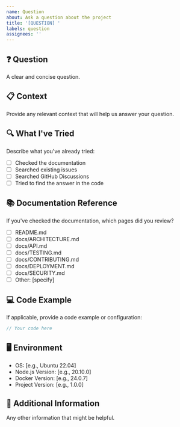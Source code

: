 ```yaml
---
name: Question
about: Ask a question about the project
title: '[QUESTION] '
labels: question
assignees: ''
---
```


## ❓ Question

A clear and concise question.

## 📋 Context

Provide any relevant context that will help us answer your question.

## 🔍 What I've Tried

Describe what you've already tried:

- [ ] Checked the documentation
- [ ] Searched existing issues
- [ ] Searched GitHub Discussions
- [ ] Tried to find the answer in the code

## 📚 Documentation Reference

If you've checked the documentation, which pages did you review?

- [ ] README.md
- [ ] docs/ARCHITECTURE.md
- [ ] docs/API.md
- [ ] docs/TESTING.md
- [ ] docs/CONTRIBUTING.md
- [ ] docs/DEPLOYMENT.md
- [ ] docs/SECURITY.md
- [ ] Other: [specify]

## 💻 Code Example

If applicable, provide a code example or configuration:

```javascript
// Your code here
```

## 🖥️ Environment

- OS: [e.g., Ubuntu 22.04]
- Node.js Version: [e.g., 20.10.0]
- Docker Version: [e.g., 24.0.7]
- Project Version: [e.g., 1.0.0]

## 📝 Additional Information

Any other information that might be helpful.

